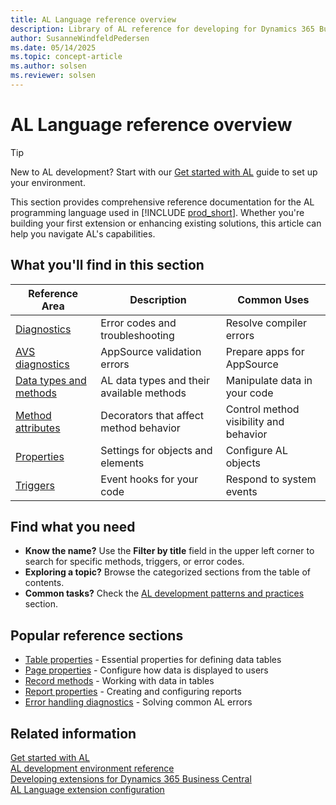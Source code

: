 ```yaml
---
title: AL Language reference overview
description: Library of AL reference for developing for Dynamics 365 Business Central
author: SusanneWindfeldPedersen
ms.date: 05/14/2025
ms.topic: concept-article
ms.author: solsen
ms.reviewer: solsen
---
```


# AL Language reference overview

> [!TIP]  
> New to AL development? Start with our [Get started with AL](devenv-getting-started.md) guide to set up your environment.

This section provides comprehensive reference documentation for the AL programming language used in [!INCLUDE [prod_short](includes/prod_short.md)]. Whether you're building your first extension or enhancing existing solutions, this article can help you navigate AL's capabilities.

## What you'll find in this section

| Reference Area | Description | Common Uses |
|---------------|-------------|------------|
| [Diagnostics](diagnostics/diagnostics-overview.md) | Error codes and troubleshooting | Resolve compiler errors |
| [AVS diagnostics](avs-diagnostics/avs-diagnostics-overview.md) | AppSource validation errors | Prepare apps for AppSource |
| [Data types and methods](methods-auto/library.md) | AL data types and their available methods | Manipulate data in your code |
| [Method attributes](attributes/devenv-method-attributes.md) | Decorators that affect method behavior | Control method visibility and behavior |
| [Properties](properties/devenv-properties.md) | Settings for objects and elements | Configure AL objects |
| [Triggers](triggers-auto/devenv-triggers.md) | Event hooks for your code | Respond to system events |

## Find what you need

- **Know the name?** Use the **Filter by title** field in the upper left corner to search for specific methods, triggers, or error codes.
- **Exploring a topic?** Browse the categorized sections from the table of contents.
- **Common tasks?** Check the [AL development patterns and practices](devenv-dev-overview.md) section.

## Popular reference sections

- [Table properties](properties/devenv-table-property-overview.md) - Essential properties for defining data tables
- [Page properties](properties/devenv-page-property-overview.md) - Configure how data is displayed to users
- [Record methods](methods-auto/record/record-data-type.md) - Working with data in tables
- [Report properties](properties/devenv-report-properties-overview.md) - Creating and configuring reports
- [Error handling diagnostics](diagnostics/diagnostics-overview.md) - Solving common AL errors

## Related information

[Get started with AL](devenv-getting-started.md)  
[AL development environment reference](devenv-reference-overview.md)  
[Developing extensions for Dynamics 365 Business Central](devenv-dev-overview.md)  
[AL Language extension configuration](devenv-al-extension-configuration.md)
